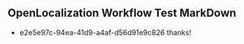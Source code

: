 ## OpenLocalization Workflow Test MarkDown
* e2e5e97c-94ea-41d9-a4af-d56d91e9c826 thanks!

<!--HONumber=Aug16_HO2-->


